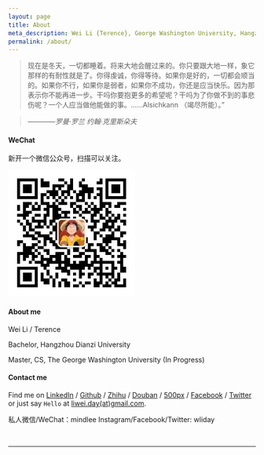 ```yaml
---
layout: page
title: About
meta_description: Wei Li {Terence}, George Washington University, Hangzhou Dianzi University
permalink: /about/
---
```


>现在是冬天，一切都睡着。将来大地会醒过来的。你只要跟大地一样，象它那样的有耐性就是了。你得虔诚，你得等待。如果你是好的，一切都会顺当的。如果你不行，如果你是弱者，如果你不成功，你还是应当快乐。因为那表示你不能再进一步。干吗你要抱更多的希望呢？干吗为了你做不到的事悲伤呢？一个人应当做他能做的事。……Alsichkann （竭尽所能）。”

>    ————*罗曼·罗兰 约翰·克里斯朵夫*

#### WeChat
新开一个微信公众号，扫描可以关注。

![wechat][wechat]

#### About me
Wei Li / Terence

Bachelor, Hangzhou Dianzi University

Master, CS, The George Washington University (In Progress)

#### Contact me

Find me on [LinkedIn][linkedin] / [Github][github] / [Zhihu][zhihu] / [Douban][douban] / [500px][500px] / [Facebook][facebook] / [Twitter][twitter] or just say `Hello` at 
[liwei.day(at)gmail.com](mailto:liwei.day@gmail.com).

私人微信/WeChat：mindlee
Instagram/Facebook/Twitter: wliday


<br/>


***

<!-- 多说评论框 start -->
<div class="ds-thread" data-thread-key="/about" data-title="About" data-url="mindlee.com/about"></div>

[linkedin]: https://www.linkedin.com/in/wliday
[github]: https://github.com/wliday
[twitter]: https://twitter.com/wliday
[douban]: http://www.douban.com/people/mindlee/
[zhihu]: http://www.zhihu.com/people/wliday
[500px]: https://500px.com/wliday
[wechat]: /uploads/2015/10/wechat.jpg
[facebook]: https://facebook.com/wliday
[twitter]: https://twitter.com/wliday


